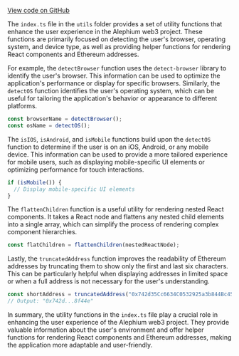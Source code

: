 [View code on GitHub](https://github.com/alephium/alephium-web3/.autodoc/docs/json/packages/web3-react/src/utils)

The `index.ts` file in the `utils` folder provides a set of utility functions that enhance the user experience in the Alephium web3 project. These functions are primarily focused on detecting the user's browser, operating system, and device type, as well as providing helper functions for rendering React components and Ethereum addresses.

For example, the `detectBrowser` function uses the `detect-browser` library to identify the user's browser. This information can be used to optimize the application's performance or display for specific browsers. Similarly, the `detectOS` function identifies the user's operating system, which can be useful for tailoring the application's behavior or appearance to different platforms.

```typescript
const browserName = detectBrowser();
const osName = detectOS();
```

The `isIOS`, `isAndroid`, and `isMobile` functions build upon the `detectOS` function to determine if the user is on an iOS, Android, or any mobile device. This information can be used to provide a more tailored experience for mobile users, such as displaying mobile-specific UI elements or optimizing performance for touch interactions.

```typescript
if (isMobile()) {
  // Display mobile-specific UI elements
}
```

The `flattenChildren` function is a useful utility for rendering nested React components. It takes a React node and flattens any nested child elements into a single array, which can simplify the process of rendering complex component hierarchies.

```typescript
const flatChildren = flattenChildren(nestedReactNode);
```

Lastly, the `truncatedAddress` function improves the readability of Ethereum addresses by truncating them to show only the first and last six characters. This can be particularly helpful when displaying addresses in limited space or when a full address is not necessary for the user's understanding.

```typescript
const shortAddress = truncatedAddress("0x742d35Cc6634C0532925a3b844Bc454e4438f44e");
// Output: "0x742d...8f44e"
```

In summary, the utility functions in the `index.ts` file play a crucial role in enhancing the user experience of the Alephium web3 project. They provide valuable information about the user's environment and offer helper functions for rendering React components and Ethereum addresses, making the application more adaptable and user-friendly.
